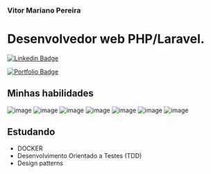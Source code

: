 ### Vitor Mariano Pereira

# Desenvolvedor web PHP/Laravel.
[![Linkedin Badge](https://img.shields.io/badge/-LinkedIn-blue?style=flat-square&logo=Linkedin&logoColor=white&link=https://www.linkedin.com/in/vitor-mariano-037b56138/)](https://www.linkedin.com/in/vitor-mariano-037b56138/)

[![Portfolio Badge](https://img.shields.io/badge/-Portfolio-green?style=flat-square&logo=github&logoColor=white&link=https://vitormariano-hub.github.io/portfolio/)](https://vitormariano-hub.github.io/portfolio/)

## Minhas habilidades
![image](https://img.shields.io/badge/PHP-777BB4?style=for-the-badge&logo=php&logoColor=white)
![image](https://img.shields.io/badge/Laravel-FF2D20?style=for-the-badge&logo=laravel&logoColor=white)
![image](https://img.shields.io/badge/JavaScript-F7DF1E?style=for-the-badge&logo=javascript&logoColor=black)
![image](https://img.shields.io/badge/Vue.js-35495E?style=for-the-badge&logo=vue.js&logoColor=4FC08D)
![image](https://img.shields.io/badge/HTML5-E34F26?style=for-the-badge&logo=html5&logoColor=white)
![image](https://img.shields.io/badge/CSS3-1572B6?style=for-the-badge&logo=css3&logoColor=white)
![image](https://img.shields.io/badge/MySQL-00000F?style=for-the-badge&logo=mysql&logoColor=white)

## Estudando
- DOCKER
- Desenvolvimento Orientado a Testes (TDD)
- Design patterns
